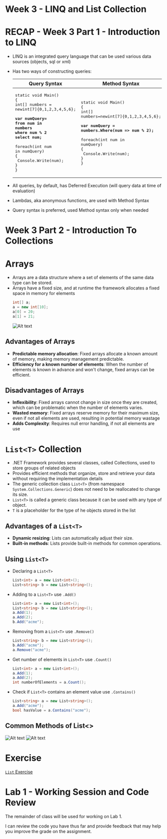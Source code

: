 # Week 3 - LINQ and List Collection

# RECAP - Week 3 Part 1 - Introduction to LINQ

- LINQ is an integrated query language that can be used various data sources (objects, sql or xml)
- Has two ways of constructing queries:

    | Query Syntax  | Method Syntax |
    | ------------- | ------------- |
    |<pre>static void Main()<br>{<br>int[] numbers = newint[7]{0,1,2,3,4,5,6};<br><br>**var numQuery=<br>from num in numbers<br>where num % 2<br>select num;**<br><br>foreach(int num in numQuery)<br>{<br>  Console.Write(num);<br>}<br>}<br></pre>|<pre>static void Main()<br>{<br>int[] numbers=newint[7]{0,1,2,3,4,5,6};<br><br>**var numQuery = numbers.Where(num => num % 2);**<br><br>foreach(int num in numQuery)<br>{<br>  Console.Write(num);<br>}<br>}<br></pre>
- All queries, by default, has Deferred Execution (will query data at time of evaluation)
- Lambdas, aka anonymous functions, are used with Method Syntax
- Query syntax is preferred, used Method syntax only when needed

# Week 3 Part 2 - Introduction To Collections

# Arrays
- Arrays are a data structure where a set of elements of the same data type can be stored.
- Arrays have a fixed size, and at runtime the framework allocates a fixed space in memory for elements
    ```csharp 
    int[] a;
    a = new int[10];
    a[0] = 20;
    a[1] = 21;
   ```
    ![Alt text](image.png)

## Advantages of Arrays
- **Predictable memory allocation**: Fixed arrays allocate a known amount of memory, making memory management predictable.
- **Efficiency for a known number of elements**: When the number of elements is known in advance and won't change, fixed arrays can be efficient.
## Disadvantages of Arrays
- **Inflexibility**: Fixed arrays cannot change in size once they are created, which can be problematic when the number of elements varies.
- **Wasted memory**: Fixed arrays reserve memory for their maximum size, even if not all elements are used, resulting in potential memory wastage
- **Adds Complexity**: Requires null error handling, if not all elements are use

# `List<T>` Collection
- .NET Framework provides several classes, called Collections, used to store groups of related objects
- Provides efficient methods that organize, store and retrieve your data without requiring the implementation details
-  The generic collection class `List<T>` (from namespace `System.Collections.Generic`) does not need to be reallocated to change its size.
- `List<T>` is called a generic class because it can be used with any type of object.
- `T` is a placeholder for the type of he objects stored in the list
## Advantages of a `List<T>`
- **Dynamic resizing**: Lists can automatically adjust their size.
- **Built-in methods**: Lists provide built-in methods for common operations.

## Using `List<T>`

- Declaring a `List<T>`
    ```csharp
    List<int> a = new List<int>();
    List<string> b = new List<string>();
    ```
- Adding to a `List<T>` use `.Add()`
    ```csharp
    List<int> a = new List<int>();
    List<string> b = new List<string>();
    a.Add(1);
    a.Add(2);
    b.Add("acme");
    ```
- Removing from a `List<T>` use `.Remove()`
    ```csharp
    List<string> b = new List<string>();
    b.Add("acme");
    a.Remove("acme"); 
    ```
- Get number of elements in `List<T>` use `.Count()`
    ```csharp
    List<int> a = new List<int>();
    a.Add(1);
    a.Add(2);
    int numberOfElements = a.Count();
    ```
- Check if `List<T>` contains an element value use `.Contains()`
    ```csharp
    List<string> a = new List<string>();
    a.Add("acme");
    bool hasValue = a.Contains("acme");
    ```

## Common Methods of List<<T>>
![Alt text](image-1.png)
![Alt text](image-2.png)


# Exercise
[`List` Exercise](https://github.com/tgunness/ProgrammingInDotnet/blob/main/Exercises/Week%203/LISTWeeklyExercise.md)



# Lab 1 - Working Session and Code Review

The remainder of class will be used for working on Lab 1.

I can review the code you have thus far and provide feedback that may help you improve the grade on the assignment.